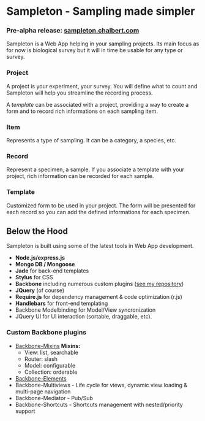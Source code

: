 # Sampleton - Sampling made simpler
### **Pre-alpha release**: [sampleton.chalbert.com](http://sampleton.chalbert.com)

Sampleton is a Web App helping in your sampling projects. Its main focus as for now is biological survey but it 
will in time be usable for any type or survey.

### Project

A project is your experiment, your survey. You will define what to count and Sampleton will help 
you streamline the recording process.

A *template* can be associated with a project, providing a way to create a form and to record rich informations 
on each sampling item.

### Item

Represents a type of sampling. It can be a category, a species, etc.

### Record

Represent a specimen, a sample. If you associate a template with your project, rich information can be recorded
for each sample.

### Template

Customized form to be used in your project. The form will be presented for each record so you can add the defined
informations for each specimen.

## Below the Hood

Sampleton is built using some of the latest tools in Web App development.

* **Node.js/express.js**
* **Mongo DB / Mongoose**
* **Jade** for back-end templates
* **Stylus** for CSS
* **Backbone** including numerous custom plugins ([see my repository](https://github.com/chalbert))
* **JQuery** (of course)
* **Require.js** for dependency management & code optimization (r.js)
* **Handlebars** for front-end templating
* Backbone Modelbinding for Model/View syncronization
* JQuery UI for UI interaction (sortable, draggable, etc).

### Custom Backbone plugins

* [Backbone-Mixins](https://github.com/chalbert/Backbone-Mixins)
  **Mixins:** 
  * View: list, searchable
  * Router: slash
  * Model: configurable
  * Collection: orderable
* [Backbone-Elements](https://github.com/chalbert/Backbone-Elements)
* Backbone-Multiviews - Life cycle for views, dynamic view loading & multi-page navigation
* Backbone-Mediator - Pub/Sub
* Backbone-Shortcuts - Shortcuts management with nested/priority support

